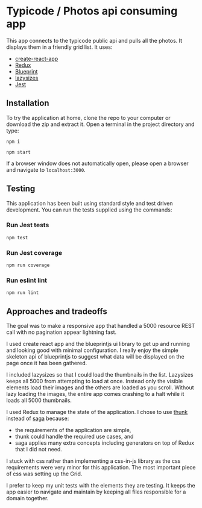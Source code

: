 # Typicode / Photos api consuming app

This app connects to the typicode public api and pulls all the photos. It displays them in a friendly grid list. It uses:

* [create-react-app](https://github.com/facebook/create-react-app)
* [Redux](https://redux.js.org/)
* [Blueprint](http://blueprintjs.com/docs/v2/)
* [lazysizes](https://github.com/aFarkas/lazysizes)
* [Jest](https://facebook.github.io/jest/)

## Installation

To try the application at home, clone the repo to your computer or download the zip and extract it. Open a terminal in the project directory and type:

```
npm i

npm start
```

If a browser window does not automatically open, please open a browser and navigate to `localhost:3000`.

## Testing

This application has been built using standard style and test driven development. You can run the tests supplied using the commands:

### Run Jest tests
```
npm test
```

### Run Jest coverage
```
npm run coverage
```

### Run eslint lint
```
npm run lint
```

## Approaches and tradeoffs

The goal was to make a responsive app that handled a 5000 resource REST call with no pagination appear lightning fast.

I used create react app and the blueprintjs ui library to get up and running and looking good with minimal configuration. I really enjoy the simple skeleton api of blueprintjs to suggest what data will be displayed on the page once it has been gathered.

I included lazysizes so that I could load the thumbnails in the list. Lazysizes keeps all 5000 from attempting to load at once. Instead only the visible elements load their images and the others are loaded as you scroll. Without lazy loading the images, the entire app comes crashing to a halt while it loads all 5000 thumbnails.

I used Redux to manage the state of the application. I chose to use [thunk](https://github.com/gaearon/redux-thunk) instead of [saga](https://redux-saga.js.org/) because:
*  the requirements of the application are simple,
* thunk could handle the required use cases, and
* saga applies many extra concepts including generators on top of Redux that I did not need.

I stuck with css rather than implementing a css-in-js library as the css requirements were very minor for this application. The most important piece of css was setting up the Grid.

I prefer to keep my unit tests with the elements they are testing. It keeps the app easier to navigate and maintain by keeping all files responsible for a domain together.
